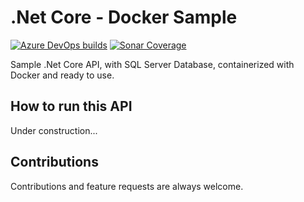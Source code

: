 # .Net Core - Docker Sample

[![Azure DevOps builds](https://img.shields.io/azure-devops/build/raschmitt/7618d927-8467-43e2-b5e9-1aeddc1fbfdc/22?label=Build%20%26%20Test&style=flat-square)](https://dev.azure.com/raschmitt/raschmitt/_build?definitionId=22)
[![Sonar Coverage](https://img.shields.io/sonar/coverage/raschmitt_net-core-docker-sample?label=Code%20Coverage&server=https%3A%2F%2Fsonarcloud.io&style=flat-square)](https://sonarcloud.io/dashboard?id=raschmitt_net-core-docker-sample)

Sample .Net Core API, with SQL Server Database, containerized with Docker and ready to use.

## How to run this API

Under construction...

## Contributions

  Contributions and feature requests are always welcome.
